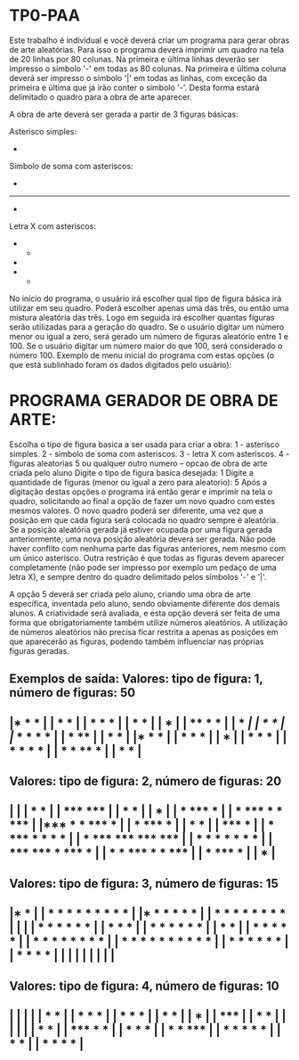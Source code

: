 # TP0-PAA


Este trabalho é individual e você deverá criar um programa para gerar obras de arte aleatórias. Para isso o programa deverá imprimir um quadro na tela de 20 linhas por 80 colunas. Na primeira e última linhas deverão ser impresso o símbolo '-' em todas as 80 colunas. Na primeira e última coluna deverá ser impresso o símbolo '|' em todas as linhas, com exceção da primeira e última que já irão conter o símbolo '-'. Desta forma estará delimitado o quadro para a obra de arte aparecer.

A obra de arte deverá ser gerada a partir de 3 figuras básicas:

Asterisco simples:    

*
                                                              
Símbolo de soma com asteriscos:         

 *
***
 *

Letra X com asteriscos: 

* *
 *
* *

No início do programa, o usuário irá escolher qual tipo de figura básica irá utilizar em seu quadro. Poderá escolher apenas uma das três, ou então uma mistura aleatória das três. Logo em seguida irá escolher quantas figuras serão utilizadas para a geração do quadro. Se o usuário digitar um número menor ou igual a zero, será gerado um número de figuras aleatório entre 1 e 100. Se o usuário digitar um número maior do que 100, será considerado o número 100. Exemplo de menu inicial do programa com estas opções (o que está sublinhado foram os dados digitados pelo usuário):

PROGRAMA GERADOR DE OBRA DE ARTE:
=================================
Escolha o tipo de figura basica a ser usada para criar a obra:
1 - asterisco simples.
2 - simbolo de soma com asteriscos.
3 - letra X com asteriscos.
4 - figuras aleatorias
5 ou qualquer outro numero – opcao de obra de arte criada pelo aluno
Digite o tipo de figura basica desejada: 1
Digite a quantidade de figuras (menor ou igual a zero para aleatorio): 5
Após a digitação destas opções o programa irá então gerar e imprimir na tela o quadro, solicitando ao final a opção de fazer um novo quadro com estes mesmos valores. O novo quadro poderá ser diferente, uma vez que a posição em que cada figura será colocada no quadro sempre é aleatória. Se a posição aleatória gerada já estiver ocupada por uma figura gerada anteriormente, uma nova posição aleatória deverá ser gerada. Não pode haver conflito com nenhuma parte das figuras anteriores, nem mesmo com um único asterisco. Outra restrição é que todas as figuras devem aparecer completamente (não pode ser impresso por exemplo um pedaço de uma letra X), e sempre dentro do quadro delimitado pelos símbolos '-' e '|'.

A opção 5 deverá ser criada pelo aluno, criando uma obra de arte específica, inventada pelo aluno, sendo obviamente diferente dos demais alunos. A criatividade será avaliada, e esta opção deverá ser feita de uma forma que obrigatoriamente também utilize números aleatórios. A utilização de números aleatórios não precisa ficar restrita a apenas as posições em que aparecerão as figuras, podendo também influenciar nas próprias figuras geradas.

Exemplos de saída:
Valores: tipo de figura: 1, número de figuras: 50
--------------------------------------------------------------------------------
|*   *                                                   *                     |
|           * *                                                                |
|        *     *                                                *              |
|                             *                     *                          |
|                                         *                                    |
|                **                *                                         * |
|                                                 *                           *|
|                                  *                             *             |
|*                 *            * *                                      *     |
|                                   * **                                       |
|                 *                                          *                 |
|*                                                                 *   *       |
|      *            *                       *                                  |
|                                                                    *         |
|                *           *                      *                          |
|    *               *                     *                       *           |
|       *           *          **                       *                      |
|                                                 *                       *    |
--------------------------------------------------------------------------------
Valores: tipo de figura: 2, número de figuras: 20
--------------------------------------------------------------------------------
|                                                                              |
|                                           *                  *               |
|                                          ***                ***              |
|                                           *                  *               |
|                                                     *                        |
|     *                                              ***             *         |
| *  ***                                              *  *          ***        |
|***  *                                             *   ***          *         |
| *                                                ***   *                     |
|      *                                            *                          |
|     ***      *                                                               |
|      *      ***             *              *          *   *                  |
|              *             ***            ***        *** ***                 |
|    *       *                *            * *          *   *                  |
|   ***     ***             *             ***  *                               |
|    *       *             ***          *  *  ***                              |
|                           *          ***     *                               |
|                                       *                                      |
--------------------------------------------------------------------------------


Valores: tipo de figura: 3, número de figuras: 15
--------------------------------------------------------------------------------
|* *                                                                           |
| *    * *                                 * *  * *    * *                     |
|* *    *                                   *    *      *                      |
|      * *                                 * *  * *    * *                     |
|                                                                              |
|                                  * *    * * * *                              |
|                                   *      *   *                               |
|                                  * *    * * * *                              |
|                                                                         * *  |
|                * *                                       * *             *   |
|                 *                * *                      *      * *    * *  |
|                * *     * *        *                      * *      *  * *     |
|                         *        * *                             * *  *      |
|                        * *                                           * *     |
|                                                                              |
|                                                                              |
|                                                                              |
|                                                                              |
--------------------------------------------------------------------------------


Valores: tipo de figura: 4, número de figuras: 10
--------------------------------------------------------------------------------
|                                                                              |
|                                                                              |
|               * *                                                            |
|                *                                  * *                        |
|               * *                                  *                         |
|                                                   * *                        |
|                                *                                             |
|                               ***                                            |
|                                *                    *                        |
|                                                                              |
|                                                                              |
|               *                                                      *       |
|              ***                   * *                                       |
|               *                     *                        *               |
|                                    * *                      ***              |
|     * * * *                                                  *               |
|      *   *                                                                   |
|     * * * *                                                                  |
--------------------------------------------------------------------------------
